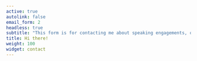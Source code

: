 ```yaml
---
active: true
autolink: false
email_form: 2
headless: true
subtitle: "This form is for contacting me about speaking engagements, opportunities to work together, or mentorship requests. This is *NOT* a form for requesting help."
title: Hi there!
weight: 100
widget: contact
---
```


